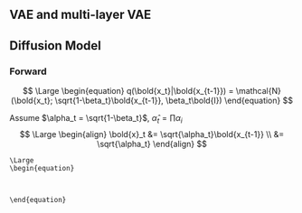 







## VAE and multi-layer VAE





## Diffusion Model

### Forward

$$
\Large
\begin{equation}
q(\bold{x_t}|\bold{x_{t-1}}) = \mathcal{N}(\bold{x_t}; \sqrt{1-\beta_t}\bold{x_{t-1}}, \beta_t\bold{I})
\end{equation}
$$



Assume $\alpha_t = \sqrt{1-\beta_t}$, $\hat{\alpha}_t = \prod\alpha_i$
$$
\Large
\begin{align}
\bold{x}_t &= \sqrt{\alpha_t}\bold{x_{t-1}} \\
&= \sqrt{\alpha_t}
\end{align}
$$










































```
\Large
\begin{equation}



\end{equation}
```

